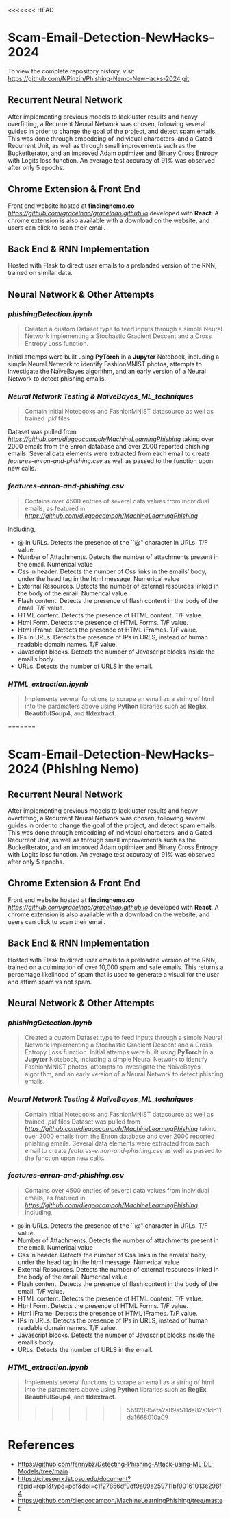 <<<<<<< HEAD
# Scam-Email-Detection-NewHacks-2024

To view the complete repository history, visit https://github.com/NPinzin/Phishing-Nemo-NewHacks-2024.git 

## Recurrent Neural Network
After implementing previous models to lackluster results and heavy overfitting, a Recurrent Neural Network was chosen, following several guides in order to change the goal of the project, and detect spam emails. This was done through embedding of individual characters, and a Gated Recurrent Unit, as well as through small improvements such as the BucketIterator, and an improved Adam optimizer and Binary Cross Entropy with Logits loss function. An average test accuracy of 91% was observed after only 5 epochs.

## Chrome Extension & Front End
Front end website hosted at **findingnemo.co** *https://github.com/gracelhao/gracelhao.github.io* developed with **React**. A chrome extension is also available with a download on the website, and users can click to scan their email.

## Back End & RNN Implementation
Hosted with Flask to direct user emails to a preloaded version of the RNN, trained on similar data.


## Neural Network & Other Attempts
### *phishingDetection.ipynb*
> Created a custom Dataset type to feed inputs through a simple Neural Network implementing a Stochastic Gradient Descent and a Cross Entropy Loss function.

Initial attemps were built using **PyTorch** in a **Jupyter** Notebook, including a simple Neural Network to identify FashionMNIST photos, attempts to investigate the NaïveBayes algorithm, and an early version of a Neural Network to detect phishing emails.
### *Neural Network Testing & NaïveBayes_ML_techniques*
> Contain initial Notebooks and FashionMNIST datasource as well as trained *.pkl* files

Dataset was pulled from *https://github.com/diegoocampoh/MachineLearningPhishing* taking over 2000 emails from the Enron database and over 2000 reported phishing emails.
Several data elements were extracted from each email to create *features-enron-and-phishing.csv* as well as passed to the function upon new calls.

### *features-enron-and-phishing.csv*
> Contains over 4500 entries of several data values from individual emails, as featured in *https://github.com/diegoocampoh/MachineLearningPhishing*

Including,
- @ in URLs. Detects the presence of the ``@" character in URLs. T/F value.
- Number of Attachments. Detects the number of attachments present in the email. Numerical value
- Css in header. Detects the number of Css links in the emails’ body, under the head tag in the html message. Numerical value
- External Resources. Detects the number of external resources linked in the body of the email. Numerical value
- Flash content. Detects the presence of flash content in the body of the email. T/F value.
- HTML content. Detects the presence of HTML content. T/F value.
- Html Form. Detects the presence of HTML Forms. T/F value.
- Html iFrame. Detects the presence of HTML iFrames. T/F value.
- IPs in URLs. Detects the presence of IPs in URLS, instead of human readable domain names. T/F value.
- Javascript blocks. Detects the number of Javascript blocks inside the email’s body.
- URLs. Detects the number of URLS in the email.

### *HTML_extraction.ipynb*
> Implements several functions to scrape an email as a string of html into the paramaters above using **Python** libraries such as **RegEx**, **BeautifulSoup4**, and **tldextract**.


=======
# Scam-Email-Detection-NewHacks-2024 (Phishing Nemo)

## Recurrent Neural Network
After implementing previous models to lackluster results and heavy overfitting, a Recurrent Neural Network was chosen, following several guides in order to change the goal of the project, and detect spam emails. This was done through embedding of individual characters, and a Gated Recurrent Unit, as well as through small improvements such as the BucketIterator, and an improved Adam optimizer and Binary Cross Entropy with Logits loss function. An average test accuracy of 91% was observed after only 5 epochs.

## Chrome Extension & Front End
Front end website hosted at **findingnemo.co** *https://github.com/gracelhao/gracelhao.github.io* developed with **React**. A chrome extension is also available with a download on the website, and users can click to scan their email.

## Back End & RNN Implementation
Hosted with Flask to direct user emails to a preloaded version of the RNN, trained on a culmination of over 10,000 spam and safe emails. This returns a percentage likelihood of spam that is used to generate a visual for the user and affirm spam vs not spam.


## Neural Network & Other Attempts
### *phishingDetection.ipynb*
> Created a custom Dataset type to feed inputs through a simple Neural Network implementing a Stochastic Gradient Descent and a Cross Entropy Loss function.
Initial attemps were built using **PyTorch** in a **Jupyter** Notebook, including a simple Neural Network to identify FashionMNIST photos, attempts to investigate the NaïveBayes algorithm, and an early version of a Neural Network to detect phishing emails.
### *Neural Network Testing & NaïveBayes_ML_techniques*
> Contain initial Notebooks and FashionMNIST datasource as well as trained *.pkl* files
Dataset was pulled from *https://github.com/diegoocampoh/MachineLearningPhishing* taking over 2000 emails from the Enron database and over 2000 reported phishing emails.
Several data elements were extracted from each email to create *features-enron-and-phishing.csv* as well as passed to the function upon new calls.

### *features-enron-and-phishing.csv*
> Contains over 4500 entries of several data values from individual emails, as featured in *https://github.com/diegoocampoh/MachineLearningPhishing*
Including,
- @ in URLs. Detects the presence of the ``@" character in URLs. T/F value.
- Number of Attachments. Detects the number of attachments present in the email. Numerical value
- Css in header. Detects the number of Css links in the emails’ body, under the head tag in the html message. Numerical value
- External Resources. Detects the number of external resources linked in the body of the email. Numerical value
- Flash content. Detects the presence of flash content in the body of the email. T/F value.
- HTML content. Detects the presence of HTML content. T/F value.
- Html Form. Detects the presence of HTML Forms. T/F value.
- Html iFrame. Detects the presence of HTML iFrames. T/F value.
- IPs in URLs. Detects the presence of IPs in URLS, instead of human readable domain names. T/F value.
- Javascript blocks. Detects the number of Javascript blocks inside the email’s body.
- URLs. Detects the number of URLS in the email.

### *HTML_extraction.ipynb*
> Implements several functions to scrape an email as a string of html into the paramaters above using **Python** libraries such as **RegEx**, **BeautifulSoup4**, and **tldextract**.
>>>>>>> 5b92095efa2a89a511da82a3db11da1668010a09


# References
- https://github.com/fennybz/Detecting-Phishing-Attack-using-ML-DL-Models/tree/main
- https://citeseerx.ist.psu.edu/document?repid=rep1&type=pdf&doi=c1f27856df9df9a09a259711bf00161013e298f4
- https://github.com/diegoocampoh/MachineLearningPhishing/tree/master

